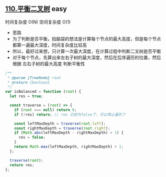 ## [110.平衡二叉树](https://leetcode.cn/problems/balanced-binary-tree/) <Badge type="success">easy</Badge>

时间复杂度 O(N)
空间复杂度 O(1)

- 思路
- 为了判断是否平衡，拍脑袋的想法是计算每个节点的最大高度，但是每个节点都算一遍最大深度，时间复杂度比较高
- 所以，最好过来想，只计算一次最大深度，在计算过程中判断二叉树是否平衡
- 对于每个节点，先算出来左右子树的最大深度，然后在后序遍历的位置，然后根据 左右子树的最大高度 判断平衡性

```js
/**
 * @param {TreeNode} root
 * @return {boolean}
 */
var isBalanced = function (root) {
  let res = true;

  const traverse = (root) => {
    if (root === null) return 0;
    if (!res) return; // res 已经为false了，可以停止遍历了

    const leftMaxDepth = traverse(root.left);
    const rightMaxDepth = traverse(root.right);
    if (Math.abs(leftMaxDepth - rightMaxDepth) > 1) {
      res = false;
    }
    return Math.max(leftMaxDepth, rightMaxDepth) + 1;
  };

  traverse(root);
  return res;
};
```

